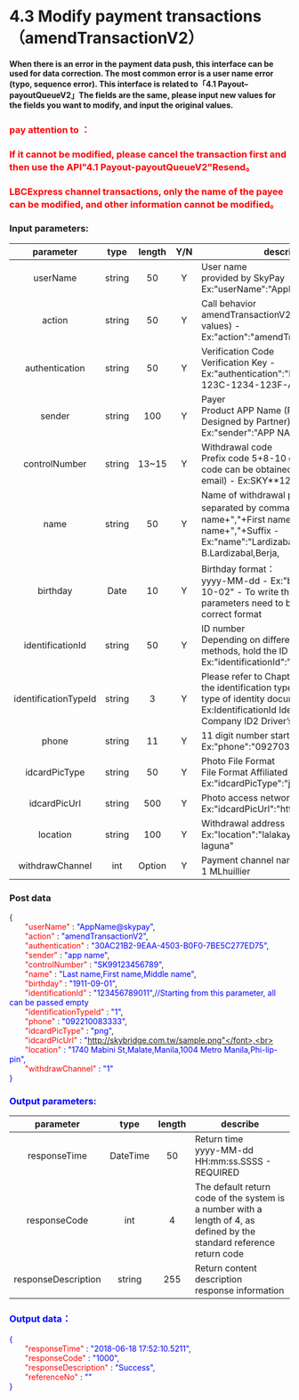 # 4.3  Modify payment transactions（amendTransactionV2）
#### When there is an error in the payment data push, this interface can be used for data correction. The most common error is a user name error (typo, sequence error). This interface is related to「4.1 Payout–payoutQueueV2」The fields are the same, please input new values for the fields you want to modify, and input the original values.

### <font color = red>pay attention to ：</font>

 ### <font color = red>If it cannot be modified, please cancel the transaction first and then use the API"4.1 Payout-payoutQueueV2"Resend。</font>

### <font color = red>LBCExpress channel transactions, only the name of the payee can be modified, and other information cannot be modified。</font>

### Input parameters:
| parameter                        |    type     | length   |Y/N |describe|
| :-------------------------: | :-----------: |:-----:|:----:|--------------------------------|  
|userName |string|50|Y|User name<br>  provided by SkyPay Ex:"userName":"AppName@skypay"|
|action|string|50|Y|Call behavior<br>amendTransactionV2(Fixed parameter values) - Ex:"action":"amendTransactionV2"|
|authentication  |string |50|Y| Verification Code<br> Verification Key - Ex:"authentication":"E1234567-123C-1234-123F-A12345670"|
|sender |string|100| Y|Payer <br> Product APP Name (Required: Designed by Partner) <br>Ex:"sender":"APP NAME"|
|controlNumber  |string|13~15|Y|Withdrawal code <br> Prefix code 5+8-10 digits (Prefix code can be obtained from the bound email) - Ex:SKY**12345678|
|name |string |50|Y|Name of withdrawal person <br> separated by commas。  - Last name+","+First name+","+Middle name+","+Suffix - Ex:"name":"Lardizabal,Mary Annalou B.Lardizabal,Berja,|
|birthday|Date|10|Y | Birthday format：<br>yyyy-MM-dd - Ex:"birthday":"1991-10-02" -  To write this field, the parameters need to be filled in the correct format|
|identificationId  |string|50|Y|ID number<br> Depending on different authentication methods, hold the ID number - Ex:"identificationId":"442301922000"|
|identificationTypeId |string |3|Y|Please refer to Chapter 8.3 to obtain the identification type for verifying the type of identity document (bank)<br> Ex:IdentificationId IdentificationType Company ID2 Driver’s License|
|phone |string|11|Y| 11 digit number starting with 09 <br> Ex:"phone":"09270348095"|
|idcardPicType |string|50|Y|Photo File Format <br> File Format Affiliated File Name - Ex:"idcardPicType":"jpg"|
|idcardPicUrl|string |500|Y|Photo access network address <br> Ex:"idcardPicUrl":"https://12334"|
|location  |string |100|Y|Withdrawal address <br> Ex:"location":"lalakay los banos laguna"|
|withdrawChannel|int|Option | Y|Payment channel name <br> 1 MLhuillier  |

### Post data

{<br>
    <font color=red>&ensp;&ensp;&ensp;&ensp;"userName"</font> : <font color=blue>"AppName@skypay"</font>,<br>
    <font color=red>&ensp;&ensp;&ensp;&ensp;"action"</font> : <font color=blue>"amendTransactionV2"</font>,<br>
    <font color=red>&ensp;&ensp;&ensp;&ensp;"authentication"</font> : <font color=blue>"30AC21B2-9EAA-4503-B0F0-7BE5C277ED75"</font>,<br>
    <font color=red>&ensp;&ensp;&ensp;&ensp;"sender"</font> : <font color=blue>"app name"</font>,<br>
    <font color=red>&ensp;&ensp;&ensp;&ensp;"controlNumber"</font> : <font color=blue>"SK99123456789"</font>,<br>
    <font color=red>&ensp;&ensp;&ensp;&ensp;"name"</font> : <font color=blue>"Last name,First name,Middle name"</font>,<br>
    <font color=red>&ensp;&ensp;&ensp;&ensp;"birthday"</font> : <font color=blue>"1911-09-01"</font>,<br>
    <font color=red>&ensp;&ensp;&ensp;&ensp;"identificationId"</font> : <font color=blue>"123456789011",//Starting from this parameter, all can be passed empty</font><br>
    <font color=red>&ensp;&ensp;&ensp;&ensp;"identificationTypeId"</font> : <font color=blue>"1"</font>,<br>
    <font color=red>&ensp;&ensp;&ensp;&ensp;"phone"</font> : <font color=blue>"092210083333"</font>,<br>
    <font color=red>&ensp;&ensp;&ensp;&ensp;"idcardPicType"</font> : <font color=blue>"png"</font>,<br>
    <font color=red>&ensp;&ensp;&ensp;&ensp;"idcardPicUrl"</font> : <font color=blue>"http://skybridge.com.tw/sample.png"</font>,<br>
    <font color=red>&ensp;&ensp;&ensp;&ensp;"location"</font> : <font color=blue>"1740 Mabini St,Malate,Manila,1004 Metro Manila,Phi-líp-pin"</font>,<br>
    <font color=red>&ensp;&ensp;&ensp;&ensp;"withdrawChannel"</font> : <font color=blue>"1"</font><br>
}


### Output parameters:
| parameter                        |    type    | length    |describe|
| :-------------------------: | :-----------: |:-----:|--------------------------------|   
|responseTime  |DateTime|50|Return time <br> yyyy-MM-dd HH:mm:ss.SSSS - REQUIRED|
|responseCode |int|4|The default return code of the system is a number with a length of 4, as defined by the standard reference return code|
|responseDescription |string|255|Return content description <br> response information|

### Output data：

{<br>
    <font color=red>&ensp;&ensp;&ensp;&ensp;"responseTime"</font> : <font color=blue>"2018-06-18 17:52:10.5211"</font>,<br>
    <font color=red>&ensp;&ensp;&ensp;&ensp;"responseCode"</font> : <font color=blue>"1000"</font>,<br>
    <font color=red>&ensp;&ensp;&ensp;&ensp;"responseDescription"</font> : <font color=blue>"Success"</font>,<br>
    <font color=red>&ensp;&ensp;&ensp;&ensp;"referenceNo"</font> : <font color=blue>""</font><br>
}








